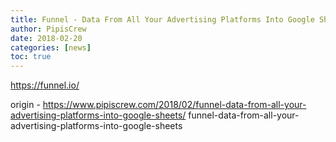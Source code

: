 ```yaml
---
title: Funnel - Data From All Your Advertising Platforms Into Google Sheets
author: PipisCrew
date: 2018-02-20
categories: [news]
toc: true
---
```


https://funnel.io/

origin - https://www.pipiscrew.com/2018/02/funnel-data-from-all-your-advertising-platforms-into-google-sheets/ funnel-data-from-all-your-advertising-platforms-into-google-sheets